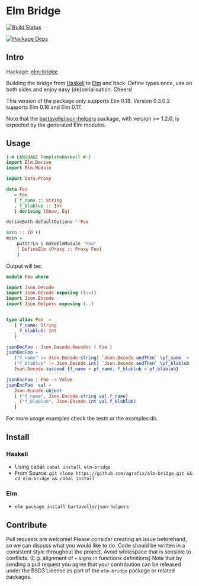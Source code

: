 Elm Bridge
=====

[![Build Status](https://travis-ci.org/agrafix/elm-bridge.svg)](https://travis-ci.org/agrafix/elm-bridge)

[![Hackage Deps](https://img.shields.io/hackage-deps/v/elm-bridge.svg)](http://packdeps.haskellers.com/reverse/elm-bridge)

## Intro

Hackage: [elm-bridge](http://hackage.haskell.org/package/elm-bridge)

Building the bridge from [Haskell](http://haskell.org) to [Elm](http://elm-lang.org) and back. Define types once, use on both sides and enjoy easy (de)serialisation. Cheers!

This version of the package only supports Elm 0.18. Version 0.3.0.2 supports Elm 0.16 and Elm 0.17.

Note that the [bartavelle/json-helpers](http://package.elm-lang.org/packages/bartavelle/json-helpers/latest/) package, with version >= 1.2.0, is expected by the generated Elm modules.

## Usage

```haskell
{-# LANGUAGE TemplateHaskell #-}
import Elm.Derive
import Elm.Module

import Data.Proxy

data Foo
   = Foo
   { f_name :: String
   , f_blablub :: Int
   } deriving (Show, Eq)

deriveBoth defaultOptions ''Foo

main :: IO ()
main =
    putStrLn $ makeElmModule "Foo"
    [ DefineElm (Proxy :: Proxy Foo)
    ]

```

Output will be:

```elm
module Foo where

import Json.Decode
import Json.Decode exposing ((:=))
import Json.Encode
import Json.Helpers exposing (..)


type alias Foo  =
   { f_name: String
   , f_blablub: Int
   }

jsonDecFoo : Json.Decode.Decoder ( Foo )
jsonDecFoo =
   ("f_name" := Json.Decode.string) `Json.Decode.andThen` \pf_name ->
   ("f_blablub" := Json.Decode.int) `Json.Decode.andThen` \pf_blablub ->
   Json.Decode.succeed {f_name = pf_name, f_blablub = pf_blablub}

jsonEncFoo : Foo -> Value
jsonEncFoo  val =
   Json.Encode.object
   [ ("f_name", Json.Encode.string val.f_name)
   , ("f_blablub", Json.Encode.int val.f_blablub)
   ]
```

For more usage examples check the tests or the examples dir.

## Install

### Haskell

* Using cabal: `cabal install elm-bridge`
* From Source: `git clone https://github.com/agrafix/elm-bridge.git && cd elm-bridge && cabal install`

### Elm

* `elm package install bartavelle/json-helpers`

## Contribute

Pull requests are welcome! Please consider creating an issue beforehand, so we can discuss what you would like to do. Code should be written in a consistent style throughout the project. Avoid whitespace that is sensible to conflicts. (E.g. alignment of `=` signs in functions definitions) Note that by sending a pull request you agree that your contribution can be released under the BSD3 License as part of the `elm-bridge` package or related packages.
